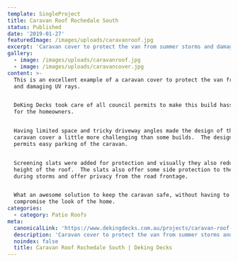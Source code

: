 ```yaml
---
template: SingleProject
title: Caravan Roof Rochedale South
status: Published
date: '2019-01-27'
featuredImage: /images/uploads/caravanroof.jpg
excerpt: 'Caravan cover to protect the van from summer storms and damaging UV '
gallery:
  - image: /images/uploads/caravanroof.jpg
  - image: /images/uploads/caravancover.jpg
content: >-
  This is an excellent example of a caravan cover to protect the van from storms
  and damaging UV rays.


  DeKing Decks took care of all council permits to make this build hassle-free
  for the homeowners.


  Having limited space and tricky driveway angles made the design of this
  caravan cover a little more challenging than some builds.  The design chosen
  permits easy parking of the caravan.


  Screening slats were added for protection and visually they also reduce the
  height of the roof.  The slats also offer some side protection to the caravan
  during storms and offer privacy from the road frontage.


  What an awesome solution to keep the caravan safe, without having to
  compromise the look of the home.
categories:
  - category: Patio Roofs
meta:
  canonicalLink: 'https://www.dekingdecks.com.au/projects/caravan-roof-rochedale-south/'
  description: 'Caravan cover to protect the van from summer storms and damaging UV '
  noindex: false
  title: Caravan Roof Rochedale South | Deking Decks
---
```


